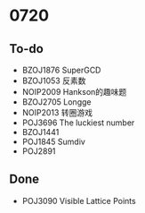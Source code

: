 # 0720

## To-do
-  BZOJ1876 SuperGCD
-  BZOJ1053 反素数
-  NOIP2009 Hankson的趣味题
-  BZOJ2705 Longge
-  NOIP2013 转圈游戏
-  POJ3696 The luckiest number
-  BZOJ1441
-  POJ1845 Sumdiv
-  POJ2891

## Done
-  POJ3090 Visible Lattice Points
